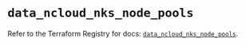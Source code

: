 # `data_ncloud_nks_node_pools`

Refer to the Terraform Registry for docs: [`data_ncloud_nks_node_pools`](https://registry.terraform.io/providers/navercloudplatform/ncloud/4.0.4/docs/data-sources/nks_node_pools).
